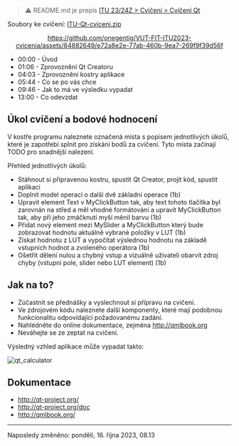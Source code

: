 > ⚠️ README.md je prepis [ITU 23/24Z \> Cvičení > Cvičení Qt](https://moodle.vut.cz/mod/page/view.php?id=320743)

Soubory ke cvičení: [ITU-Qt-cviceni.zip](https://moodle.vut.cz/pluginfile.php/597572/mod_page/content/10/ITU-Qt-cviceni.zip)

<div markdown=1 align="center" width="40px">

https://github.com/onegentig/VUT-FIT-ITU2023-cvicenia/assets/84882649/e72a8e2e-77ab-460b-9ea7-269f9f39d56f

</div>

- 00:00 - Úvod
- 01:06 - Zprovoznění Qt Creatoru
- 04:03 - Zprovoznění kostry aplikace
- 05:44 - Co se po vás chce
- 09:46 - Jak to má ve výsledku vypadat
- 13:00 - Co odevzdat

## Úkol cvičení a bodové hodnocení ##

V kostře programu naleznete označená místa s popisem jednotlivých úkolů, které je zapotřebí splnit pro získání bodů za cvičení. Tyto místa začínají TODO pro snadnější nalezení.

Přehled jednotlivých úkolů:

- Stáhnout si připravenou kostru, spustit Qt Creator, projít kód, spustit aplikaci
- Doplnit model operací o další dvě základní operace (1b)
- Upravit element Text v MyClickButton tak, aby text tohoto tlačítka byl zarovnán na střed a měl vhodné formátování a upravit MyClickButton tak, aby při jeho zmáčknutí myší měnil barvu (1b)
- Přidat nový element mezi MySlider a MyClickButton který bude zobrazovat hodnotu aktuálně vybrané položky v LUT (1b)
- Získat hodnotu z LUT a vypočítat výslednou hodnotu na základě vstupních hodnot a zvoleného operátora (1b)
- Ošetřit dělení nulou a chybný vstup a vizuálně uživateli obarvit zdroj chyby (vstupní pole, slider nebo LUT element) (1b)

## Jak na to? ##

- Zúčastnit se přednášky a vyslechnout si přípravu na cvičení.
- Ve zdrojovém kódu naleznete další komponenty, které mají podobnou funkcionalitu odpovídající požadovanému zadání.
- Nahlédněte do online dokumentace, zejména http://qmlbook.org
- Neváhejte se ze zeptat na cvičení.

Výsledný vzhled aplikace může vypadat takto:

<div markdown=1 width="400px">

![qt_calculator](https://github.com/onegentig/VUT-FIT-ITU2023-cvicenia/assets/84882649/48e4edfa-3b98-48f9-b1c4-e05b8db81d42)

</div>

## Dokumentace ##

- http://qt-project.org/
- http://qt-project.org/doc
- http://qmlbook.org/

--------------------

Naposledy změněno: pondělí, 16. října 2023, 08.13

